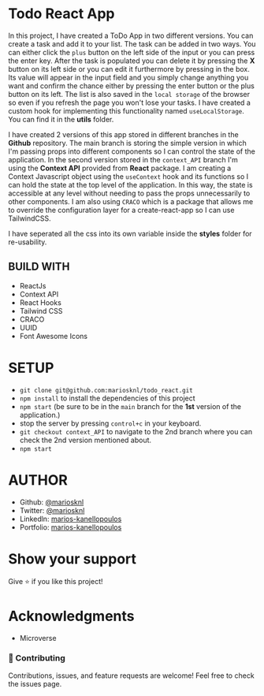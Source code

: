 # Todo React App

In this project, I have created a ToDo App in two different versions. You can create a task and add it to your list. The task can be added in two ways. You can either click the `plus` button on the left side of the input or you can press the enter key. After the task is populated you can delete it by pressing the <b>X</b> button on its left side or you can edit it furthermore by pressing in the box. Its value will appear in the input field and you simply change anything you want and confirm the chance either by pressing the enter button or the plus button on its left. The list is also saved in the `local storage` of the browser so even if you refresh the page you won't lose your tasks. I have created a custom hook for implementing this functionality named `useLocalStorage`. You can find it in the <b>utils</b> folder.

I have created 2 versions of this app stored in different branches in the <b>Github</b> repository. The main branch is storing the simple version in which I'm passing props into different components so I can control the state of the application. In the second version stored in the `context_API` branch I'm using the <b>Context API</b> provided from <b>React</b> package. I am creating a Context Javascript object using the `useContext` hook and its functions so I can hold the state at the top level of the application. In this way, the state is accessible at any level without needing to pass the props unnecessarily to other components. I am also using `CRACO` which is a package that allows me to override the configuration layer for a create-react-app so I can use TailwindCSS.

I have seperated all the css into its own variable inside the <b>styles</b> folder for re-usability.

## BUILD WITH

- ReactJs
- Context API
- React Hooks
- Tailwind CSS
- CRACO
- UUID
- Font Awesome Icons

# SETUP

- `git clone git@github.com:mariosknl/todo_react.git`
- `npm install` to install the dependencies of this project
- `npm start` (be sure to be in the `main` branch for the <b>1st</b> version of the application.)
- stop the server by pressing `control+c` in your keyboard.
- `git checkout context_API` to navigate to the 2nd branch where you can check the 2nd version mentioned about.
- `npm start`

# AUTHOR

- Github: [@mariosknl](https://github.com/mariosknl)
- Twitter: [@mariosknl](https://twitter.com/MariosKnl)
- Linkedln: [marios-kanellopoulos](https://www.linkedin.com/in/marios-kanellopoulos)
- Portfolio: [marios-kanellopoulos](https://marioskanellopoulos.com/)

# Show your support

Give ⭐️ if you like this project!

# Acknowledgments

- Microverse

### 🤝 Contributing

Contributions, issues, and feature requests are welcome!
Feel free to check the issues page.
